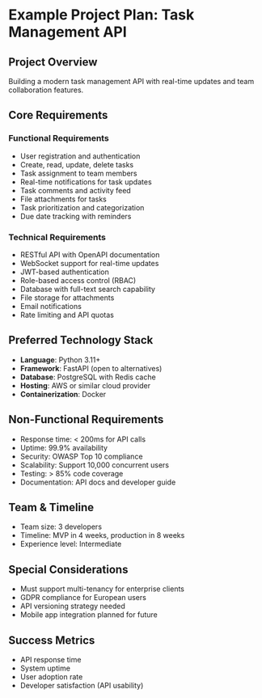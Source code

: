 # Example Project Plan: Task Management API

## Project Overview

Building a modern task management API with real-time updates and team collaboration features.

## Core Requirements

### Functional Requirements

- User registration and authentication
- Create, read, update, delete tasks
- Task assignment to team members
- Real-time notifications for task updates
- Task comments and activity feed
- File attachments for tasks
- Task prioritization and categorization
- Due date tracking with reminders

### Technical Requirements

- RESTful API with OpenAPI documentation
- WebSocket support for real-time updates
- JWT-based authentication
- Role-based access control (RBAC)
- Database with full-text search capability
- File storage for attachments
- Email notifications
- Rate limiting and API quotas

## Preferred Technology Stack

- **Language**: Python 3.11+
- **Framework**: FastAPI (open to alternatives)
- **Database**: PostgreSQL with Redis cache
- **Hosting**: AWS or similar cloud provider
- **Containerization**: Docker

## Non-Functional Requirements

- Response time: < 200ms for API calls
- Uptime: 99.9% availability
- Security: OWASP Top 10 compliance
- Scalability: Support 10,000 concurrent users
- Testing: > 85% code coverage
- Documentation: API docs and developer guide

## Team & Timeline

- Team size: 3 developers
- Timeline: MVP in 4 weeks, production in 8 weeks
- Experience level: Intermediate

## Special Considerations

- Must support multi-tenancy for enterprise clients
- GDPR compliance for European users
- API versioning strategy needed
- Mobile app integration planned for future

## Success Metrics

- API response time
- System uptime
- User adoption rate
- Developer satisfaction (API usability)
